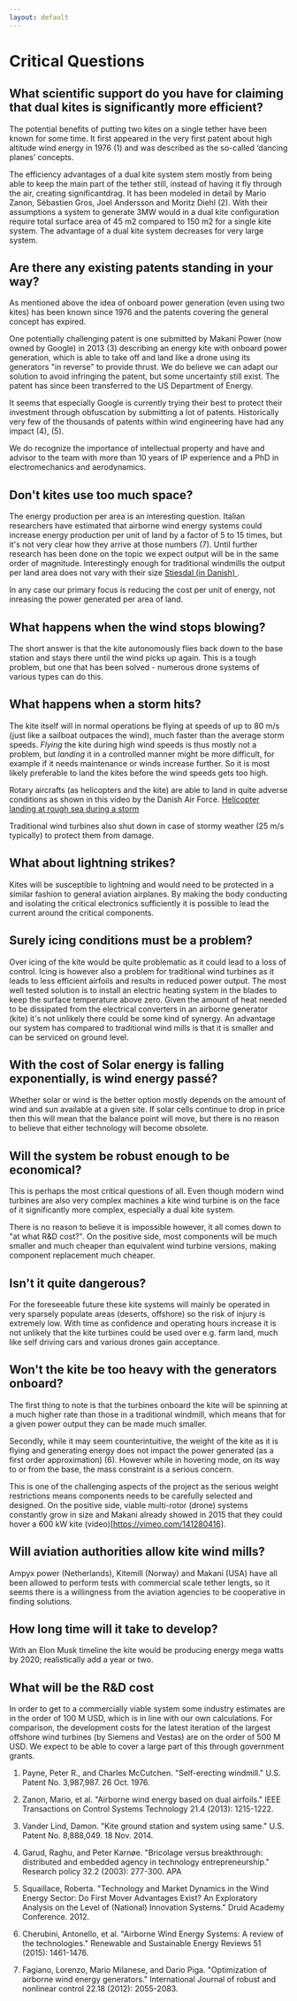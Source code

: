 ```yaml
---
layout: default
---
```


# Critical Questions

## What scientific support do you have for claiming that dual kites is significantly more efficient?
The potential benefits of putting two kites on a single tether have been known for some time. It first appeared in the very first patent about high altitude wind energy in 1976 (1) and was described as the so-called ‘dancing planes’ concepts.

The efficiency advantages of a dual kite system stem mostly from being able to keep the main part of the tether still, instead of having it fly through the air, creating significantdrag. It has been modeled in detail by Mario Zanon, Sébastien Gros, Joel Andersson and Moritz Diehl (2). With their assumptions a system to generate 3MW would in a dual kite configuration require total surface area of 45 m2 compared to 150 m2 for a single kite system. The advantage of a dual kite system decreases for very large system.

## Are there any existing patents standing in your way?
As mentioned above the idea of onboard power generation (even using two kites) has been known since 1976 and the patents covering the general concept has expired.

One potentially challenging patent is one submitted by Makani Power (now owned by Google) in 2013 (3) describing an energy kite with onboard power generation, which is able to take off and land like a drone using its generators "in reverse" to provide thrust. We do believe we can adapt our solution to avoid infringing the patent, but some uncertainty still exist. The patent has since been transferred to the US Department of Energy.

It seems that especially Google is currently trying their best to protect their investment through obfuscation by submitting a lot of patents. Historically very few of the thousands of patents within wind engineering have had any impact (4), (5).

We do recognize the importance of intellectual property and have and advisor to the team with more than 10 years of IP experience and a PhD in electromechanics and aerodynamics.

## Don't kites use too much space?
The energy production per area is an interesting question. Italian researchers have estimated that airborne wind energy systems could increase energy production per unit of land by a factor of 5 to 15 times, but it's not very clear how they arrive at those numbers (7). Until further research has been done on the topic we expect output will be in the same order of magnitude. Interestingly enough for traditional windmills the output per land area does not vary with their size [Stiesdal (in Danish) ](https://ing.dk/blog/bliver-vindmoellerne-ved-med-at-vokse-del-ii-192275).

In any case our primary focus is reducing the cost per unit of energy, not inreasing the power generated per area of land.

## What happens when the wind stops blowing?

The short answer is that the kite autonomously flies back down to the base station and stays there until the wind picks up again. This is a tough problem, but one that has been solved - numerous drone systems of various types can do this.

## What happens when a storm hits?
The kite itself will in normal operations be flying at speeds of up to 80 m/s (just like a sailboat outpaces the wind), much faster than the average storm speeds. _Flying_ the kite during high wind speeds is thus mostly not a problem, but _landing_ it in a controlled manner might be more difficult, for example if it needs maintenance or winds increase further. So it is most likely preferable to land the kites before the wind speeds gets too high.

Rotary aircrafts (as helicopters and the kite) are able to land in quite adverse conditions as shown in this video by the Danish Air Force. [Helicopter landing at rough sea during a storm](https://youtu.be/ptem1zpHD_s)

Traditional wind turbines also shut down in case of stormy weather (25 m/s typically) to protect them from damage.

## What about lightning strikes?
Kites will be susceptible to lightning and would need to be protected in a similar fashion to general aviation airplanes. By making the body conducting and isolating the critical electronics sufficiently it is possible to lead the current around the critical components.

## Surely icing conditions must be a problem?
Over icing of the kite would be quite problematic as it could lead to a loss of control. Icing is however also a problem for traditional wind turbines as it leads to less efficient airfoils and results in reduced power output. The most well tested solution is to install an electric heating system in the blades to keep the surface temperature above zero. Given the amount of heat needed to be dissipated from the electrical converters in an airborne generator (kite) it's not unlikely there could be some kind of synergy. An advantage our system has compared to traditional wind mills is that it is smaller and can be serviced on ground level.

## With the cost of Solar energy is falling exponentially, is wind energy passé?
Whether solar or wind is the better option mostly depends on the amount of wind and sun available at a given site. If solar cells continue to drop in price then this will mean that the balance point will move, but there is no reason to believe that either technology will become obsolete. 

## Will the system be robust enough to be economical?
This is perhaps the most critical questions of all. Even though modern wind turbines are also very complex machines a kite wind turbine is on the face of it significantly more complex, especially a dual kite system.

There is no reason to believe it is impossible however, it all comes down to "at what R&D cost?". On the positive side, most components will be much smaller and much cheaper than equivalent wind turbine versions, making component replacement much cheaper.

## Isn't it quite dangerous?
For the foreseeable future these kite systems will mainly be operated in very sparsely populate areas (deserts, offshore) so the risk of injury is extremely low. With time as confidence and operating hours increase it is not unlikely that the kite turbines could be used over e.g. farm land, much like self driving cars and various drones gain acceptance.

## Won't the kite be too heavy with the generators onboard?
The first thing to note is that the turbines onboard the kite will be spinning at a much higher rate than those in a traditional windmill, which means that for a given power output they can be made much smaller.

Secondly, while it may seem counterintuitive, the weight of the kite as it is flying and generating energy does not impact the power generated (as a first order approximation) (6). However while in hovering mode, on its way to or from the base, the mass constraint is a serious concern.

This is one of the challenging aspects of the project as the serious weight restrictions means components needs to be carefully selected and designed. On the positive side, viable multi-rotor (drone) systems constantly grow in size and Makani already showed in 2015 that they could hover a 600 kW kite (video)[https://vimeo.com/141280416].    

## Will aviation authorities allow kite wind mills?
Ampyx power (Netherlands), Kitemill (Norway) and Makani (USA) have all been allowed to perform tests with commercial scale tether lengts, so it seems there is a willingness from the aviation agencies to be cooperative in finding solutions.   

## How long time will it take to develop?
With an Elon Musk timeline the kite would be producing energy mega watts by 2020; realistically add a year or two.

## What will be the R&D cost
In order to get to a commercially viable system some industry estimates are in the order of 100 M USD, which is in line with our own calculations. For comparison, the development costs for the latest iteration of the largest offshore wind turbines (by Siemens and Vestas) are on the order of 500 M USD. We expect to be able to cover a large part of this through government grants.

1. Payne, Peter R., and Charles McCutchen. "Self-erecting windmill." U.S. Patent No. 3,987,987. 26 Oct. 1976.

2. Zanon, Mario, et al. "Airborne wind energy based on dual airfoils." IEEE Transactions on Control Systems Technology 21.4 (2013): 1215-1222.

3. Vander Lind, Damon. "Kite ground station and system using same." U.S. Patent No. 8,888,049. 18 Nov. 2014.

4. Garud, Raghu, and Peter Karnøe. "Bricolage versus breakthrough: distributed and embedded agency in technology entrepreneurship." Research policy 32.2 (2003): 277-300.
APA

5. Squaillace, Roberta. "Technology and Market Dynamics in the Wind Energy Sector: Do First Mover Advantages Exist? An Exploratory Analysis on the Level of (National) Innovation Systems." Druid Academy Conference. 2012.

6. Cherubini, Antonello, et al. "Airborne Wind Energy Systems: A review of the technologies." Renewable and Sustainable Energy Reviews 51 (2015): 1461-1476.

7. Fagiano, Lorenzo, Mario Milanese, and Dario Piga. "Optimization of airborne wind energy generators." International Journal of robust and nonlinear control 22.18 (2012): 2055-2083.
